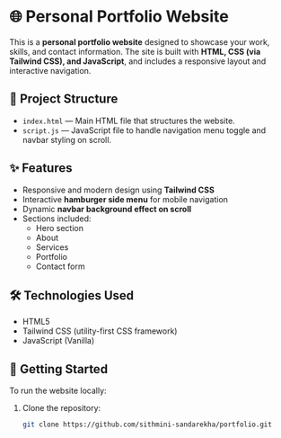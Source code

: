 # 🌐 Personal Portfolio Website

This is a **personal portfolio website** designed to showcase your work, skills, and contact information. The site is built with **HTML, CSS (via Tailwind CSS), and JavaScript**, and includes a responsive layout and interactive navigation.

## 📂 Project Structure

- `index.html` — Main HTML file that structures the website.
- `script.js` — JavaScript file to handle navigation menu toggle and navbar styling on scroll.

## ✨ Features

- Responsive and modern design using **Tailwind CSS**
- Interactive **hamburger side menu** for mobile navigation
- Dynamic **navbar background effect on scroll**
- Sections included:
  - Hero section
  - About
  - Services
  - Portfolio
  - Contact form

## 🛠️ Technologies Used

- HTML5
- Tailwind CSS (utility-first CSS framework)
- JavaScript (Vanilla)

## 🚀 Getting Started

To run the website locally:

1. Clone the repository:
   ```bash
   git clone https://github.com/sithmini-sandarekha/portfolio.git
